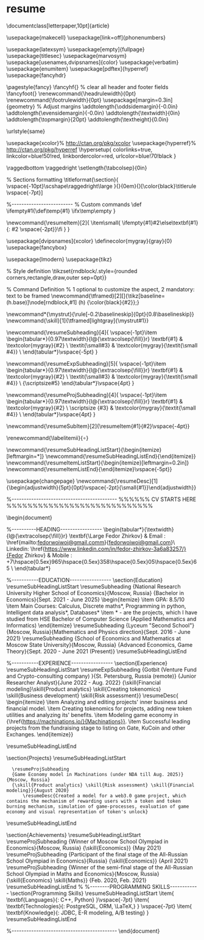 # resume

\documentclass[letterpaper,10pt]{article}

\usepackage{makecell}
\usepackage[link=off]{phonenumbers}

\usepackage{latexsym}
\usepackage[empty]{fullpage}
\usepackage{titlesec}
\usepackage{marvosym}
\usepackage[usenames,dvipsnames]{color}
\usepackage{verbatim}
\usepackage{enumitem}
\usepackage[pdftex]{hyperref}
\usepackage{fancyhdr}


\pagestyle{fancy}
\fancyhf{} % clear all header and footer fields
\fancyfoot{}
\renewcommand{\headrulewidth}{0pt}
\renewcommand{\footrulewidth}{0pt}
\usepackage[margin=0.3in]{geometry}
% Adjust margins
\addtolength{\oddsidemargin}{-0.0in}
\addtolength{\evensidemargin}{-0.0in}
\addtolength{\textwidth}{0in}
\addtolength{\topmargin}{20pt}
\addtolength{\textheight}{0.0in}

\urlstyle{same}

\usepackage{xcolor}% http://ctan.org/pkg/xcolor
\usepackage{hyperref}% http://ctan.org/pkg/hyperref
\hypersetup{
  colorlinks=true,
  linkcolor=blue!50!red,
  linkbordercolor=red,
  urlcolor=blue!70!black
}

\raggedbottom
\raggedright
\setlength{\tabcolsep}{0in}

% Sections formatting
\titleformat{\section}{
  \vspace{-10pt}\scshape\raggedright\large
}{}{0em}{}[\color{black}\titlerule \vspace{-7pt}]

%-------------------------
% Custom commands
\def \ifempty#1{\def\temp{#1} \ifx\temp\empty }

\newcommand{\resumeItem}[2]{
  \item\small{
  	\ifempty{#1}#2\else\textbf{#1}{: #2 \vspace{-2pt}}\fi
  }
}

\usepackage[dvipsnames]{xcolor}
\definecolor{mygray}{gray}{0}
\usepackage{fancybox}

\usepackage{lmodern}
\usepackage{tikz}

% Style definition
\tikzset{rndblock/.style={rounded corners,rectangle,draw,outer sep=0pt}}

% Command Definition
% 1 optional to customize the aspect, 2 mandatory: text to be framed
\newcommand{\tframed}[2][]{\tikz[baseline=(h.base)]\node[rndblock,#1] (h) {\color{black}{#2}};}

\newcommand*{\mystrut}{\rule[-0.2\baselineskip]{0pt}{0.8\baselineskip}}
\newcommand{\skill}[1]{\tframed[lightgray]{\mystrut#1}}


\newcommand{\resumeSubheading}[4]{
  \vspace{-1pt}\item
    \begin{tabular*}{0.97\textwidth}{l@{\extracolsep{\fill}}r}
      \textbf{#1} & \textcolor{mygray}{#2} \\
      \textit{\small#3} & \textcolor{mygray}{\textit{\small #4}} \\
    \end{tabular*}\vspace{-5pt}
}

\newcommand{\resumeExpSubheading}[5]{
  \vspace{-1pt}\item
    \begin{tabular*}{0.97\textwidth}{l@{\extracolsep{\fill}}r}
      \textbf{#1}  & \textcolor{mygray}{#2} \\
      \textit{\small#3} & \textcolor{mygray}{\textit{\small #4}} \\
      {\scriptsize#5}
    \end{tabular*}\vspace{4pt}
}

\newcommand{\resumeProjSubheading}[4]{
  \vspace{-1pt}\item
    \begin{tabular*}{0.97\textwidth}{l@{\extracolsep{\fill}}r}
      \textbf{#1}  & \textcolor{mygray}{#2} \\
      \scriptsize {#3} & \textcolor{mygray}{\textit{\small #4}} \\
    \end{tabular*}\vspace{4pt}
}

\newcommand{\resumeSubItem}[2]{\resumeItem{#1}{#2}\vspace{-4pt}}

\renewcommand{\labelitemii}{$\circ$}

\newcommand{\resumeSubHeadingListStart}{\begin{itemize}[leftmargin=*]}
\newcommand{\resumeSubHeadingListEnd}{\end{itemize}}
\newcommand{\resumeItemListStart}{\begin{itemize}[leftmargin=0.2in]}
\newcommand{\resumeItemListEnd}{\end{itemize}\vspace{-5pt}}

\usepackage{changepage}
\newcommand{\resumeDesc}[1]{\begin{adjustwidth}{5pt}{0pt}\vspace{-2pt}{\small{#1}}\end{adjustwidth}}

%-------------------------------------------
%%%%%%  CV STARTS HERE  %%%%%%%%%%%%%%%%%%%%%%%%%%%%


\begin{document}

%----------HEADING-----------------
\begin{tabular*}{\textwidth}{l@{\extracolsep{\fill}}r}
  \textbf{\Large Fedor Zhirkov} & Email : \href{mailto:fedorwoiwoi@gmail.comm}{fedorwoiwoi@gmail.com}\\
  Linkedin: \href{https://www.linkedin.com/in/fedor-zhirkov-3a6a83257/}{Fedor Zhirkov} & Mobile : +7\hspace{0.5ex}965\hspace{0.5ex}358\hspace{0.5ex}05\hspace{0.5ex}65 \\
\end{tabular*}


%-----------EDUCATION-----------------
\section{Education}
  \resumeSubHeadingListStart
    \resumeSubheading
       {National Research University Higher School of Economics}{Moscow, Russia}
      {Bachelor in Economics}{Sept. 2021 - June 2025}
      \begin{itemize}
          \item GPA: 8.5/10
          \item Main Courses: Calculus, Discrete maths*, Programming in python, Intelligent data analysis*, Databases*
          \item  * - are the projects, which I have studied from HSE Bachelor of Computer Science (Applied Mathematics and Informatics)
      \end{itemize}
  \resumeSubheading
       {Lyceum "Second School"}{Moscow, Russia}{Mathematics and Physics direction}{Sept. 2016 - June 2021}
    \resumeSubheading
      {School of Economics and Mathematics at Moscow State University}{Moscow, Russia}
      {Advanced Economics, Game Theory}{Sept. 2020 - June 2021 (Present)}
  \resumeSubHeadingListEnd


%-----------EXPERIENCE-----------------
\section{Experience}
  \resumeSubHeadingListStart
      \resumeExpSubheading
      {Gotbit (Venture Fund and Crypto-consulting company) }{St. Petersburg, Russia (remote)}
      {Junior Researcher Analyst}{June 2022 - Aug. 2022}
      {\skill{Financial modeling}\skill{Product analytics} \skill{Creating tokenomics} \skill{Business development} \skill{Risk assessment}}
      \resumeDesc{
      \begin{itemize}
          \item Analyzing and editing projects' inner business and financial model.
          \item Creating tokenomics for projects, adding new token utilities and analyzing its' benefits.
          \item Modeling game economy in {\href{https://machinations.io/}{Machinations}}.
          \item Successful leading projects from the fundraising stage to listing on Gate, KuCoin and other Exchanges. 
      \end{itemize}}
    
  \resumeSubHeadingListEnd

\section{Projects}
  \resumeSubHeadingListStart
  
      \resumeProjSubheading
      {Game Economy model in Machinations (under NDA till Aug. 2025)}{Moscow, Russia}
      {\skill{Product analytics} \skill{Risk assessment} \skill{Financial modeling}}{August 2020}
          \resumeDesc{Created a model for a web3.0 game project, which contains the mechanism of rewarding users with a token and token burning mechanism, simulation of game-processes, evaluation of game economy and visual representation of token's unlock}
  
      
  \resumeSubHeadingListEnd

\section{Achievements}
  \resumeSubHeadingListStart
    \resumeProjSubheading
      {Winner of Moscow School Olympiad in Economics}{Moscow, Russia}
      {\skill{Economics}}
      {May 2021}
    \resumeProjSubheading
      {Participant of the final stage of the All-Russian School Olympiad in Economics}{Russia}
      {\skill{Economics}}
      {April 2021}
    \resumeProjSubheading
      {Winner of the semi-final stage of the All-Russian School Olympiad in Maths and Economics}{Moscow, Russia}
      {\skill{Economics} \skill{Maths}}
      {Feb. 2020, Feb. 2021}
  \resumeSubHeadingListEnd
%
%--------PROGRAMMING SKILLS------------
\section{Programming Skills}
 \resumeSubHeadingListStart
   \item{
     \textbf{Languages}{: C++, Python}
   }\vspace{-7pt}
   \item{
     \textbf{Technologies}{: PostgreSQL, ORM, \LaTeX,}
   }
   \vspace{-7pt}
   \item{
     \textbf{Knowledge}{: JDBC, E-R modeling, A/B testing}
   }
 \resumeSubHeadingListEnd


%-------------------------------------------
\end{document}
